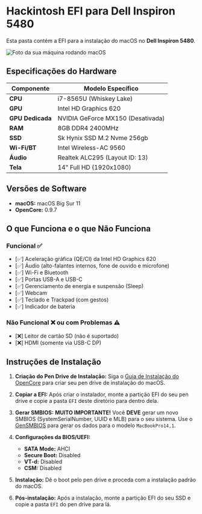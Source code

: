 # Hackintosh EFI para Dell Inspiron 5480

Esta pasta contém a EFI para a instalação do macOS no **Dell Inspiron 5480**.

![Foto da sua máquina rodando macOS](link_para_a_imagem.jpg) 

## Especificações do Hardware

| Componente       | Modelo Específico                              |
| ---------------- | -----------------------------------------------|
| **CPU**          | i7-8565U (Whiskey Lake)                        |
| **GPU**          | Intel HD Graphics 620                          |
| **GPU Dedicada** | NVIDIA GeForce MX150 (Desativada)              |
| **RAM**          | 8GB DDR4 2400MHz                               |
| **SSD**          | Sk Hynix SSD M.2 Nvme 256gb                    |
| **Wi-Fi/BT**     | Intel Wireless-AC 9560                         |
| **Áudio**        | Realtek ALC295 (Layout ID: 13)                 |
| **Tela**         | 14" Full HD (1920x1080)                        |

## Versões de Software

* **macOS:** macOS Big Sur 11
* **OpenCore:** 0.9.7

## O que Funciona e o que Não Funciona

### Funcional ✅

* [✅] Aceleração gráfica (QE/CI) da Intel HD Graphics 620
* [✅] Áudio (alto-falantes internos, fone de ouvido e microfone)
* [✅] Wi-Fi e Bluetooth
* [✅] Portas USB-A e USB-C
* [✅] Gerenciamento de energia e suspensão (Sleep)
* [✅] Webcam
* [✅] Teclado e Trackpad (com gestos)
* [✅] Indicador de bateria

### Não Funcional ❌ ou com Problemas ⚠️

* [❌] Leitor de cartão SD (não é suportado)
* [❌] HDMI (somente via USB-C DP)


## Instruções de Instalação

1.  **Criação do Pen Drive de Instalação:** Siga o [Guia de Instalação do OpenCore](https://dortania.github.io/OpenCore-Install-Guide/) para criar seu pen drive de instalação do macOS.
2.  **Copiar a EFI:** Após criar o instalador, monte a partição EFI do seu pen drive e copie a pasta `EFI` deste diretório para dentro dela.
3.  **Gerar SMBIOS:** **MUITO IMPORTANTE!** Você **DEVE** gerar um novo SMBIOS (SystemSerialNumber, UUID e MLB) para o seu sistema. Use o [GenSMBIOS](https://github.com/corpnewt/GenSMBIOS) para gerar os dados para o modelo `MacBookPro14,1`.
4.  **Configurações da BIOS/UEFI:**
    * **SATA Mode:** AHCI
    * **Secure Boot:** Disabled
    * **VT-d:** Disabled
    * **CSM:** Disabled
    

5.  **Instalação:** Dê o boot pelo pen drive e proceda com a instalação padrão do macOS.
6.  **Pós-instalação:** Após a instalação, monte a partição EFI do seu SSD e copie a pasta `EFI` do pen drive para lá.
